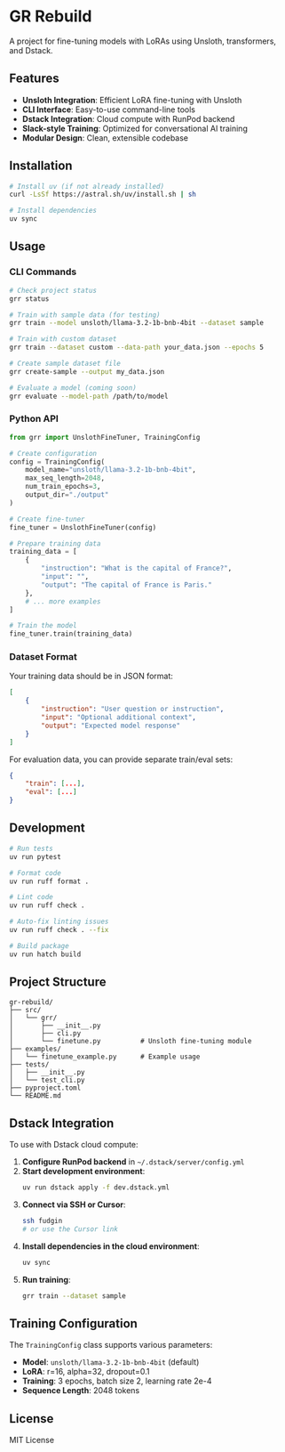 # GR Rebuild

A project for fine-tuning models with LoRAs using Unsloth, transformers, and Dstack.

## Features

- **Unsloth Integration**: Efficient LoRA fine-tuning with Unsloth
- **CLI Interface**: Easy-to-use command-line tools
- **Dstack Integration**: Cloud compute with RunPod backend
- **Slack-style Training**: Optimized for conversational AI training
- **Modular Design**: Clean, extensible codebase

## Installation

```bash
# Install uv (if not already installed)
curl -LsSf https://astral.sh/uv/install.sh | sh

# Install dependencies
uv sync
```

## Usage

### CLI Commands

```bash
# Check project status
grr status

# Train with sample data (for testing)
grr train --model unsloth/llama-3.2-1b-bnb-4bit --dataset sample

# Train with custom dataset
grr train --dataset custom --data-path your_data.json --epochs 5

# Create sample dataset file
grr create-sample --output my_data.json

# Evaluate a model (coming soon)
grr evaluate --model-path /path/to/model
```

### Python API

```python
from grr import UnslothFineTuner, TrainingConfig

# Create configuration
config = TrainingConfig(
    model_name="unsloth/llama-3.2-1b-bnb-4bit",
    max_seq_length=2048,
    num_train_epochs=3,
    output_dir="./output"
)

# Create fine-tuner
fine_tuner = UnslothFineTuner(config)

# Prepare training data
training_data = [
    {
        "instruction": "What is the capital of France?",
        "input": "",
        "output": "The capital of France is Paris."
    },
    # ... more examples
]

# Train the model
fine_tuner.train(training_data)
```

### Dataset Format

Your training data should be in JSON format:

```json
[
    {
        "instruction": "User question or instruction",
        "input": "Optional additional context",
        "output": "Expected model response"
    }
]
```

For evaluation data, you can provide separate train/eval sets:

```json
{
    "train": [...],
    "eval": [...]
}
```

## Development

```bash
# Run tests
uv run pytest

# Format code
uv run ruff format .

# Lint code
uv run ruff check .

# Auto-fix linting issues
uv run ruff check . --fix

# Build package
uv run hatch build
```

## Project Structure

```
gr-rebuild/
├── src/
│   └── grr/
│       ├── __init__.py
│       ├── cli.py
│       └── finetune.py          # Unsloth fine-tuning module
├── examples/
│   └── finetune_example.py      # Example usage
├── tests/
│   ├── __init__.py
│   └── test_cli.py
├── pyproject.toml
└── README.md
```

## Dstack Integration

To use with Dstack cloud compute:

1. **Configure RunPod backend** in `~/.dstack/server/config.yml`
2. **Start development environment**:
   ```bash
   uv run dstack apply -f dev.dstack.yml
   ```
3. **Connect via SSH or Cursor**:
   ```bash
   ssh fudgin
   # or use the Cursor link
   ```
4. **Install dependencies in the cloud environment**:
   ```bash
   uv sync
   ```
5. **Run training**:
   ```bash
   grr train --dataset sample
   ```

## Training Configuration

The `TrainingConfig` class supports various parameters:

- **Model**: `unsloth/llama-3.2-1b-bnb-4bit` (default)
- **LoRA**: r=16, alpha=32, dropout=0.1
- **Training**: 3 epochs, batch size 2, learning rate 2e-4
- **Sequence Length**: 2048 tokens

## License

MIT License 